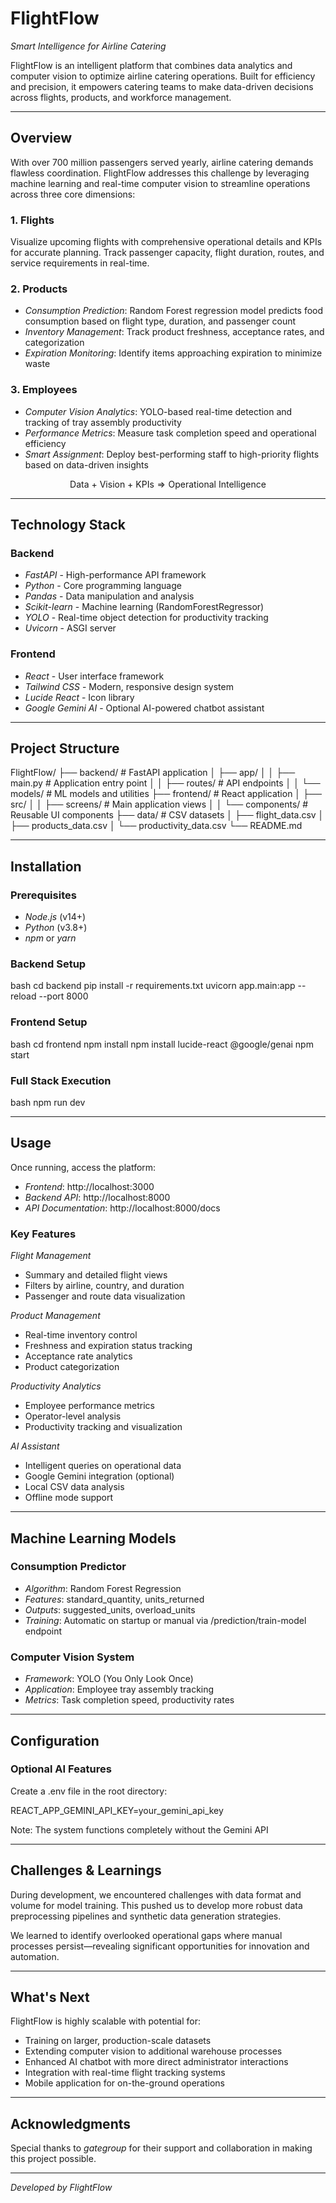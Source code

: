 # FlightFlow

*Smart Intelligence for Airline Catering*

FlightFlow is an intelligent platform that combines data analytics and computer vision to optimize airline catering operations. Built for efficiency and precision, it empowers catering teams to make data-driven decisions across flights, products, and workforce management.

---

## Overview

With over 700 million passengers served yearly, airline catering demands flawless coordination. FlightFlow addresses this challenge by leveraging machine learning and real-time computer vision to streamline operations across three core dimensions:

### 1. Flights
Visualize upcoming flights with comprehensive operational details and KPIs for accurate planning. Track passenger capacity, flight duration, routes, and service requirements in real-time.

### 2. Products
- *Consumption Prediction*: Random Forest regression model predicts food consumption based on flight type, duration, and passenger count
- *Inventory Management*: Track product freshness, acceptance rates, and categorization
- *Expiration Monitoring*: Identify items approaching expiration to minimize waste

### 3. Employees
- *Computer Vision Analytics*: YOLO-based real-time detection and tracking of tray assembly productivity
- *Performance Metrics*: Measure task completion speed and operational efficiency
- *Smart Assignment*: Deploy best-performing staff to high-priority flights based on data-driven insights

$$
\text{Data + Vision + KPIs} \Rightarrow \text{Operational Intelligence}
$$

---

## Technology Stack

### Backend
- *FastAPI* - High-performance API framework
- *Python* - Core programming language
- *Pandas* - Data manipulation and analysis
- *Scikit-learn* - Machine learning (RandomForestRegressor)
- *YOLO* - Real-time object detection for productivity tracking
- *Uvicorn* - ASGI server

### Frontend
- *React* - User interface framework
- *Tailwind CSS* - Modern, responsive design system
- *Lucide React* - Icon library
- *Google Gemini AI* - Optional AI-powered chatbot assistant

---

## Project Structure


FlightFlow/
├── backend/              # FastAPI application
│   ├── app/
│   │   ├── main.py      # Application entry point
│   │   ├── routes/      # API endpoints
│   │   └── models/      # ML models and utilities
├── frontend/            # React application
│   ├── src/
│   │   ├── screens/     # Main application views
│   │   └── components/  # Reusable UI components
├── data/                # CSV datasets
│   ├── flight_data.csv
│   ├── products_data.csv
│   └── productivity_data.csv
└── README.md


---

## Installation

### Prerequisites
- *Node.js* (v14+)
- *Python* (v3.8+)
- *npm* or *yarn*

### Backend Setup

bash
cd backend
pip install -r requirements.txt
uvicorn app.main:app --reload --port 8000


### Frontend Setup

bash
cd frontend
npm install
npm install lucide-react @google/genai
npm start


### Full Stack Execution

bash
npm run dev


---

## Usage

Once running, access the platform:

- *Frontend*: http://localhost:3000
- *Backend API*: http://localhost:8000
- *API Documentation*: http://localhost:8000/docs

### Key Features

*Flight Management*
- Summary and detailed flight views
- Filters by airline, country, and duration
- Passenger and route data visualization

*Product Management*
- Real-time inventory control
- Freshness and expiration status tracking
- Acceptance rate analytics
- Product categorization

*Productivity Analytics*
- Employee performance metrics
- Operator-level analysis
- Productivity tracking and visualization

*AI Assistant*
- Intelligent queries on operational data
- Google Gemini integration (optional)
- Local CSV data analysis
- Offline mode support

---

## Machine Learning Models

### Consumption Predictor
- *Algorithm*: Random Forest Regression
- *Features*: standard_quantity, units_returned
- *Outputs*: suggested_units, overload_units
- *Training*: Automatic on startup or manual via /prediction/train-model endpoint

### Computer Vision System
- *Framework*: YOLO (You Only Look Once)
- *Application*: Employee tray assembly tracking
- *Metrics*: Task completion speed, productivity rates

---

## Configuration

### Optional AI Features
Create a .env file in the root directory:


REACT_APP_GEMINI_API_KEY=your_gemini_api_key


Note: The system functions completely without the Gemini API

---

## Challenges & Learnings

During development, we encountered challenges with data format and volume for model training. This pushed us to develop more robust data preprocessing pipelines and synthetic data generation strategies.

We learned to identify overlooked operational gaps where manual processes persist—revealing significant opportunities for innovation and automation.

---

## What's Next

FlightFlow is highly scalable with potential for:
- Training on larger, production-scale datasets
- Extending computer vision to additional warehouse processes
- Enhanced AI chatbot with more direct administrator interactions
- Integration with real-time flight tracking systems
- Mobile application for on-the-ground operations

---

## Acknowledgments

Special thanks to *gategroup* for their support and collaboration in making this project possible.

---

*Developed by FlightFlow*
```
